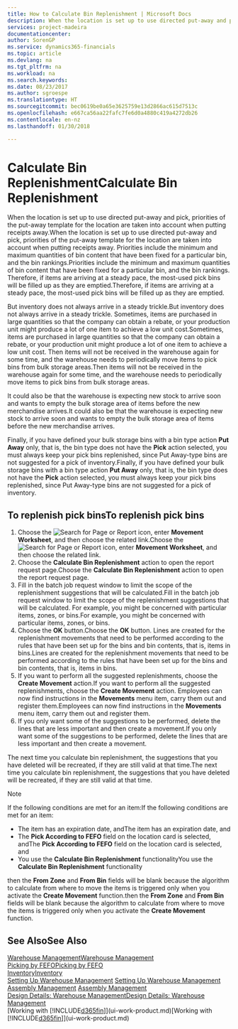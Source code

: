 ```yaml
---
title: How to Calculate Bin Replenishment | Microsoft Docs
description: When the location is set up to use directed put-away and pick, priorities of the put-away template for the location are taken into account when putting receipts away.
services: project-madeira
documentationcenter: 
author: SorenGP
ms.service: dynamics365-financials
ms.topic: article
ms.devlang: na
ms.tgt_pltfrm: na
ms.workload: na
ms.search.keywords: 
ms.date: 08/23/2017
ms.author: sgroespe
ms.translationtype: HT
ms.sourcegitcommit: bec0619be0a65e3625759e13d2866ac615d7513c
ms.openlocfilehash: e667ca56aa22fafc7fe6d0a4880c419a4272db26
ms.contentlocale: en-nz
ms.lasthandoff: 01/30/2018

---
```

# <a name="calculate-bin-replenishment"></a><span data-ttu-id="3d244-103">Calculate Bin Replenishment</span><span class="sxs-lookup"><span data-stu-id="3d244-103">Calculate Bin Replenishment</span></span>
<span data-ttu-id="3d244-104">When the location is set up to use directed put-away and pick, priorities of the put-away template for the location are taken into account when putting receipts away.</span><span class="sxs-lookup"><span data-stu-id="3d244-104">When the location is set up to use directed put-away and pick, priorities of the put-away template for the location are taken into account when putting receipts away.</span></span> <span data-ttu-id="3d244-105">Priorities include the minimum and maximum quantities of bin content that have been fixed for a particular bin, and the bin rankings.</span><span class="sxs-lookup"><span data-stu-id="3d244-105">Priorities include the minimum and maximum quantities of bin content that have been fixed for a particular bin, and the bin rankings.</span></span> <span data-ttu-id="3d244-106">Therefore, if items are arriving at a steady pace, the most-used pick bins will be filled up as they are emptied.</span><span class="sxs-lookup"><span data-stu-id="3d244-106">Therefore, if items are arriving at a steady pace, the most-used pick bins will be filled up as they are emptied.</span></span>  

<span data-ttu-id="3d244-107">But inventory does not always arrive in a steady trickle.</span><span class="sxs-lookup"><span data-stu-id="3d244-107">But inventory does not always arrive in a steady trickle.</span></span> <span data-ttu-id="3d244-108">Sometimes, items are purchased in large quantities so that the company can obtain a rebate, or your production unit might produce a lot of one item to achieve a low unit cost.</span><span class="sxs-lookup"><span data-stu-id="3d244-108">Sometimes, items are purchased in large quantities so that the company can obtain a rebate, or your production unit might produce a lot of one item to achieve a low unit cost.</span></span> <span data-ttu-id="3d244-109">Then items will not be received in the warehouse again for some time, and the warehouse needs to periodically move items to pick bins from bulk storage areas.</span><span class="sxs-lookup"><span data-stu-id="3d244-109">Then items will not be received in the warehouse again for some time, and the warehouse needs to periodically move items to pick bins from bulk storage areas.</span></span>  

<span data-ttu-id="3d244-110">It could also be that the warehouse is expecting new stock to arrive soon and wants to empty the bulk storage area of items before the new merchandise arrives.</span><span class="sxs-lookup"><span data-stu-id="3d244-110">It could also be that the warehouse is expecting new stock to arrive soon and wants to empty the bulk storage area of items before the new merchandise arrives.</span></span>  

<span data-ttu-id="3d244-111">Finally, if you have defined your bulk storage bins with a bin type action **Put Away** only, that is, the bin type does not have the **Pick** action selected, you must always keep your pick bins replenished, since Put Away-type bins are not suggested for a pick of inventory.</span><span class="sxs-lookup"><span data-stu-id="3d244-111">Finally, if you have defined your bulk storage bins with a bin type action **Put Away** only, that is, the bin type does not have the **Pick** action selected, you must always keep your pick bins replenished, since Put Away-type bins are not suggested for a pick of inventory.</span></span>  

## <a name="to-replenish-pick-bins"></a><span data-ttu-id="3d244-112">To replenish pick bins</span><span class="sxs-lookup"><span data-stu-id="3d244-112">To replenish pick bins</span></span>  
1.  <span data-ttu-id="3d244-113">Choose the ![Search for Page or Report](media/ui-search/search_small.png "Search for Page or Report icon") icon, enter **Movement Worksheet**, and then choose the related link.</span><span class="sxs-lookup"><span data-stu-id="3d244-113">Choose the ![Search for Page or Report](media/ui-search/search_small.png "Search for Page or Report icon") icon, enter **Movement Worksheet**, and then choose the related link.</span></span>  
2.  <span data-ttu-id="3d244-114">Choose the **Calculate Bin Replenishment** action to open the report request page.</span><span class="sxs-lookup"><span data-stu-id="3d244-114">Choose the **Calculate Bin Replenishment** action to open the report request page.</span></span>  
3.  <span data-ttu-id="3d244-115">Fill in the batch job request window to limit the scope of the replenishment suggestions that will be calculated.</span><span class="sxs-lookup"><span data-stu-id="3d244-115">Fill in the batch job request window to limit the scope of the replenishment suggestions that will be calculated.</span></span> <span data-ttu-id="3d244-116">For example, you might be concerned with particular items, zones, or bins.</span><span class="sxs-lookup"><span data-stu-id="3d244-116">For example, you might be concerned with particular items, zones, or bins.</span></span>  
4.  <span data-ttu-id="3d244-117">Choose the **OK** button.</span><span class="sxs-lookup"><span data-stu-id="3d244-117">Choose the **OK** button.</span></span> <span data-ttu-id="3d244-118">Lines are created for the replenishment movements that need to be performed according to the rules that have been set up for the bins and bin contents, that is, items in bins.</span><span class="sxs-lookup"><span data-stu-id="3d244-118">Lines are created for the replenishment movements that need to be performed according to the rules that have been set up for the bins and bin contents, that is, items in bins.</span></span>  
5.  <span data-ttu-id="3d244-119">If you want to perform all the suggested replenishments, choose the **Create Movement** action.</span><span class="sxs-lookup"><span data-stu-id="3d244-119">If you want to perform all the suggested replenishments, choose the **Create Movement** action.</span></span> <span data-ttu-id="3d244-120">Employees can now find instructions in the **Movements** menu item, carry them out and register them.</span><span class="sxs-lookup"><span data-stu-id="3d244-120">Employees can now find instructions in the **Movements** menu item, carry them out and register them.</span></span>  
6.  <span data-ttu-id="3d244-121">If you only want some of the suggestions to be performed, delete the lines that are less important and then create a movement.</span><span class="sxs-lookup"><span data-stu-id="3d244-121">If you only want some of the suggestions to be performed, delete the lines that are less important and then create a movement.</span></span>  

<span data-ttu-id="3d244-122">The next time you calculate bin replenishment, the suggestions that you have deleted will be recreated, if they are still valid at that time.</span><span class="sxs-lookup"><span data-stu-id="3d244-122">The next time you calculate bin replenishment, the suggestions that you have deleted will be recreated, if they are still valid at that time.</span></span>  

> [!NOTE]  
>  <span data-ttu-id="3d244-123">If the following conditions are met for an item:</span><span class="sxs-lookup"><span data-stu-id="3d244-123">If the following conditions are met for an item:</span></span>  
>   
>  -   <span data-ttu-id="3d244-124">The item has an expiration date, and</span><span class="sxs-lookup"><span data-stu-id="3d244-124">The item has an expiration date, and</span></span>  
> -   <span data-ttu-id="3d244-125">The **Pick According to FEFO** field on the location card is selected, and</span><span class="sxs-lookup"><span data-stu-id="3d244-125">The **Pick According to FEFO** field on the location card is selected, and</span></span>  
> -   <span data-ttu-id="3d244-126">You use the **Calculate Bin Replenishment** functionality</span><span class="sxs-lookup"><span data-stu-id="3d244-126">You use the **Calculate Bin Replenishment** functionality</span></span>  
>   
>  <span data-ttu-id="3d244-127">then the **From Zone** and **From Bin** fields will be blank because the algorithm to calculate from where to move the items is triggered only when you activate the **Create Movement** function.</span><span class="sxs-lookup"><span data-stu-id="3d244-127">then the **From Zone** and **From Bin** fields will be blank because the algorithm to calculate from where to move the items is triggered only when you activate the **Create Movement** function.</span></span>  

## <a name="see-also"></a><span data-ttu-id="3d244-128">See Also</span><span class="sxs-lookup"><span data-stu-id="3d244-128">See Also</span></span>  
[<span data-ttu-id="3d244-129">Warehouse Management</span><span class="sxs-lookup"><span data-stu-id="3d244-129">Warehouse Management</span></span>](warehouse-manage-warehouse.md)  
[<span data-ttu-id="3d244-130">Picking by FEFO</span><span class="sxs-lookup"><span data-stu-id="3d244-130">Picking by FEFO</span></span>](warehouse-picking-by-fefo.md)  
[<span data-ttu-id="3d244-131">Inventory</span><span class="sxs-lookup"><span data-stu-id="3d244-131">Inventory</span></span>](inventory-manage-inventory.md)  
<span data-ttu-id="3d244-132">[Setting Up Warehouse Management](warehouse-setup-warehouse.md)   </span><span class="sxs-lookup"><span data-stu-id="3d244-132">[Setting Up Warehouse Management](warehouse-setup-warehouse.md)   </span></span>  
<span data-ttu-id="3d244-133">[Assembly Management](assembly-assemble-items.md)  </span><span class="sxs-lookup"><span data-stu-id="3d244-133">[Assembly Management](assembly-assemble-items.md)  </span></span>  
[<span data-ttu-id="3d244-134">Design Details: Warehouse Management</span><span class="sxs-lookup"><span data-stu-id="3d244-134">Design Details: Warehouse Management</span></span>](design-details-warehouse-management.md)  
<span data-ttu-id="3d244-135">[Working with [!INCLUDE[d365fin](includes/d365fin_md.md)]](ui-work-product.md)</span><span class="sxs-lookup"><span data-stu-id="3d244-135">[Working with [!INCLUDE[d365fin](includes/d365fin_md.md)]](ui-work-product.md)</span></span>

